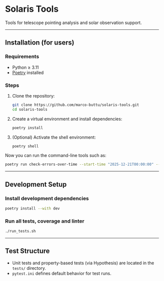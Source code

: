 # Solaris Tools

Tools for telescope pointing analysis and solar observation support.

---

## Installation (for users)

### Requirements
- Python ≥ 3.11
- [Poetry](https://python-poetry.org/docs/#installation) installed

### Steps

1. Clone the repository:
   ```bash
   git clone https://github.com/marco-buttu/solaris-tools.git
   cd solaris-tools
   ```

2. Create a virtual environment and install dependencies:
   ```bash
   poetry install
   ```

3. (Optional) Activate the shell environment:
   ```bash
   poetry shell
   ```

Now you can run the command-line tools such as:

```bash
poetry run check-errors-over-time --start-time "2025-12-21T00:00:00" --end-time "2025-12-21T03:00:00" --frequency "30min" --show-max-error --plot --save-plot result.png   --output results.csv
```

---

## Development Setup

### Install development dependencies
```bash
poetry install --with dev
```

### Run all tests, coverage and linter
```bash
./run_tests.sh
```

---

## Test Structure

- Unit tests and property-based tests (via Hypothesis) are located in the `tests/` directory.
- `pytest.ini` defines default behavior for test runs.
